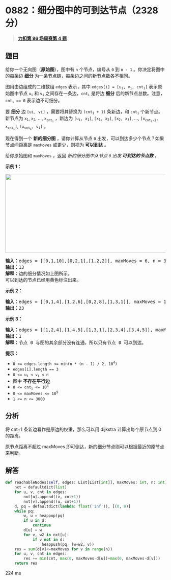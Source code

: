 # 0882：细分图中的可到达节点（2328 分）


> <u>**[力扣第 96 场周赛第 4 题](https://leetcode.cn/problems/reachable-nodes-in-subdivided-graph/)**</u>

## 题目

<p>给你一个无向图（<strong>原始图</strong>），图中有 <code>n</code> 个节点，编号从 <code>0</code> 到 <code>n - 1</code> 。你决定将图中的每条边 <strong>细分</strong> 为一条节点链，每条边之间的新节点数各不相同。</p>

<p>图用由边组成的二维数组 <code>edges</code> 表示，其中 <code>edges[i] = [u<sub>i</sub>, v<sub>i</sub>, cnt<sub>i</sub>]</code> 表示原始图中节点 <code>u<sub>i</sub></code> 和 <code>v<sub>i</sub></code> 之间存在一条边，<code>cnt<sub>i</sub></code> 是将边 <strong>细分</strong> 后的新节点总数。注意，<code>cnt<sub>i</sub> == 0</code> 表示边不可细分。</p>

<p>要 <strong>细分</strong> 边 <code>[ui, vi]</code> ，需要将其替换为 <code>(cnt<sub>i</sub> + 1)</code> 条新边，和 <code>cnt<sub>i</sub></code> 个新节点。新节点为 <code>x<sub>1</sub></code>, <code>x<sub>2</sub></code>, ..., <code>x<sub>cnt<sub>i</sub></sub></code> ，新边为 <code>[u<sub>i</sub>, x<sub>1</sub>]</code>, <code>[x<sub>1</sub>, x<sub>2</sub>]</code>, <code>[x<sub>2</sub>, x<sub>3</sub>]</code>, ..., <code>[x<sub>cnt<sub>i</sub>-1</sub>, x<sub>cnt<sub>i</sub></sub>]</code>, <code>[x<sub>cnt<sub>i</sub></sub>, v<sub>i</sub>]</code> 。</p>

<p>现在得到一个 <strong>新的细分图</strong> ，请你计算从节点 <code>0</code> 出发，可以到达多少个节点？如果节点间距离是 <code>maxMoves</code> 或更少，则视为 <strong>可以到达</strong> 。</p>

<p>给你原始图和 <code>maxMoves</code> ，返回 <em>新的细分图中从节点 <code>0</code> 出发</em><strong><em> 可到达的节点数</em></strong> 。</p>



<p><strong>示例 1：</strong></p>
<img alt="" src="https://s3-lc-upload.s3.amazonaws.com/uploads/2018/08/01/origfinal.png" style="height: 247px; width: 600px;" />
<pre>
<strong>输入：</strong>edges = [[0,1,10],[0,2,1],[1,2,2]], maxMoves = 6, n = 3
<strong>输出：</strong>13
<strong>解释：</strong>边的细分情况如上图所示。
可以到达的节点已经用黄色标注出来。
</pre>

<p><strong>示例 2：</strong></p>

<pre>
<strong>输入：</strong>edges = [[0,1,4],[1,2,6],[0,2,8],[1,3,1]], maxMoves = 10, n = 4
<strong>输出：</strong>23
</pre>

<p><strong>示例 3：</strong></p>

<pre>
<strong>输入：</strong>edges = [[1,2,4],[1,4,5],[1,3,1],[2,3,4],[3,4,5]], maxMoves = 17, n = 5
<strong>输出：</strong>1
<strong>解释：</strong>节点 0 与图的其余部分没有连通，所以只有节点 0 可以到达。
</pre>



<p><strong>提示：</strong></p>

<ul>
<li><code>0 &lt;= edges.length &lt;= min(n * (n - 1) / 2, 10<sup>4</sup>)</code></li>
<li><code>edges[i].length == 3</code></li>
<li><code>0 &lt;= u<sub>i</sub> &lt; v<sub>i</sub> &lt; n</code></li>
<li>图中 <strong>不存在平行边</strong></li>
<li><code>0 &lt;= cnt<sub>i</sub> &lt;= 10<sup>4</sup></code></li>
<li><code>0 &lt;= maxMoves &lt;= 10<sup>9</sup></code></li>
<li><code>1 &lt;= n &lt;= 3000</code></li>
</ul>


## 分析

将 cnt+1 条新边看作是原边的权重，那么可以用 dijkstra 计算出每个原节点到 0 的距离。

原节点距离不超过 maxMoves 即可倒达，新的细分节点则可以根据最近的原节点来判断。

## 解答

```python
def reachableNodes(self, edges: List[List[int]], maxMoves: int, n: int) -> int:
    nxt = defaultdict(list)
    for u, v, cnt in edges:
        nxt[u].append((v, cnt+1))
        nxt[v].append((u, cnt+1))
    d, pq = defaultdict(lambda: float('inf')), [(0, 0)]
    while pq:
        w, u = heappop(pq)
        if u in d:
            continue
        d[u] = w
        for v, w2 in nxt[u]:
            if v not in d:
                heappush(pq, (w+w2, v))
    res = sum(d[v]<=maxMoves for v in range(n))
    for u, v, cnt in edges:
        res += min(cnt, max(0, maxMoves-d[u])+max(0, maxMoves-d[v]))
    return res
```
224 ms

